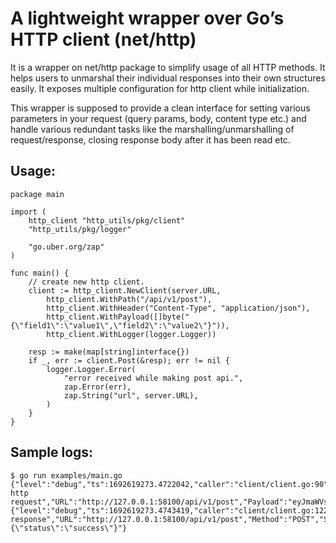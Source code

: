 # A lightweight wrapper over Go’s HTTP client (net/http)
It is a wrapper on net/http package to simplify usage of all HTTP methods. It helps users to unmarshal their individual responses into their own structures easily. It exposes multiple configuration for http client while initialization.

This wrapper is supposed to provide a clean interface for setting various parameters in your request (query params, body, content type etc.) and handle various redundant tasks like the marshalling/unmarshalling of request/response, closing response body after it has been read etc.

## Usage:
```
package main

import (
	http_client "http_utils/pkg/client"
	"http_utils/pkg/logger"

	"go.uber.org/zap"
)

func main() {
	// create new http client.
	client := http_client.NewClient(server.URL,
		http_client.WithPath("/api/v1/post"),
		http_client.WithHeader("Content-Type", "application/json"),
		http_client.WithPayload([]byte("{\"field1\":\"value1\",\"field2\":\"value2\"}")),
		http_client.WithLogger(logger.Logger))

	resp := make(map[string]interface{})
	if _, err := client.Post(&resp); err != nil {
		logger.Logger.Error(
			"error received while making post api.",
			zap.Error(err),
			zap.String("url", server.URL),
		)
	}
}
```
## Sample logs:
```
$ go run examples/main.go
{"level":"debug","ts":1692619273.4722042,"caller":"client/client.go:90","msg":"New http request","URL":"http://127.0.0.1:58100/api/v1/post","Payload":"eyJmaWVsZDEiOiJ2YWx1ZTEiLCJmaWVsZDIiOiJ2YWx1ZTIifQ==","Method":"POST"}     
{"level":"debug","ts":1692619273.4743419,"caller":"client/client.go:122","msg":"Http response","URL":"http://127.0.0.1:58100/api/v1/post","Method":"POST","Status":200,"Response":"{\"status\":\"success\"}"}
```